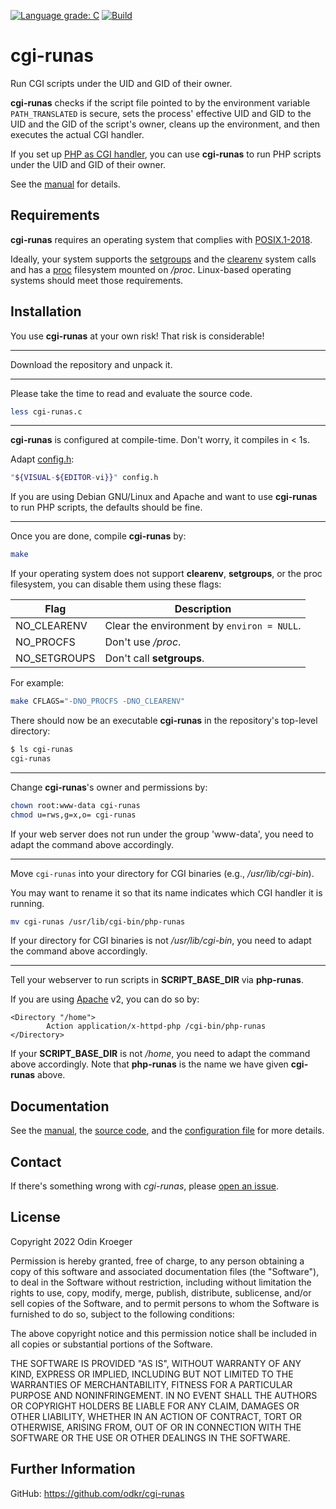 [![Language grade: C](https://img.shields.io/lgtm/grade/cpp/github/odkr/cgi-runas.svg)](https://lgtm.com/projects/g/odkr/cgi-runas)
[![Build](https://ci.appveyor.com/api/projects/status/3besl1g6c66llwax/branch/main?svg=true)](https://ci.appveyor.com/project/odkr/cgi-runas/branch/main)

# cgi-runas

Run CGI scripts under the UID and GID of their owner.

**cgi-runas** checks if the script file pointed to by the environment variable
`PATH_TRANSLATED` is secure, sets the process' effective UID and GID to
the UID and the GID of the script's owner, cleans up the environment, and then
executes the actual CGI handler.

If you set up 
[PHP as CGI handler](https://www.php.net/manual/en/install.unix.commandline.php),
you can use **cgi-runas** to run PHP scripts under the UID and GID of their owner.

See the [manual](MANUAL.rst) for details.

## Requirements

**cgi-runas** requires an operating system that complies with
[POSIX.1-2018](https://pubs.opengroup.org/onlinepubs/9699919799.2018edition/).

Ideally, your system supports the
[setgroups](https://man7.org/linux/man-pages/man2/setgroups.2.html)
and the
[clearenv](https://man7.org/linux/man-pages/man3/clearenv.3.html)
system calls and has a
[proc](https://tldp.org/LDP/Linux-Filesystem-Hierarchy/html/proc.html)
filesystem mounted on */proc*.
Linux-based operating systems should meet those requirements.


## Installation 

You use **cgi-runas** at your own risk!
That risk is considerable!

----

Download the repository and unpack it.
<!--[latest release](https://github.com/odkr/cgi-runas/releases/latest)
and unpack it:

```sh
(
	url="https://github.com/odkr/cgi-runas/releases/download/v0.0.0/cgi-runas-0.0.0.tgz"
	curl --silent --show-error --location "$url"
	[ "$?" -eq 127 ] && wget --output-document=- "$url"
) | tar -xz
```
-->

----

Please take the time to read and evaluate the source code.

```sh
less cgi-runas.c
```

----

**cgi-runas** is configured at compile-time. Don't worry, it compiles in < 1s.

Adapt [config.h](config.h):

```sh
"${VISUAL-${EDITOR-vi}}" config.h
```

If you are using Debian GNU/Linux and Apache and want to use **cgi-runas**
to run PHP scripts, the defaults should be fine.

----

Once you are done, compile **cgi-runas** by:

```sh
make
```

If your operating system does not support **clearenv**, **setgroups**,
or the proc filesystem, you can disable them using these flags:

| Flag         | Description                                |
| ------------ | ------------------------------------------ |
| NO_CLEARENV  | Clear the environment by `environ = NULL`. |
| NO_PROCFS    | Don't use */proc*.                         |
| NO_SETGROUPS | Don't call **setgroups**.                  |

For example:

```sh
make CFLAGS="-DNO_PROCFS -DNO_CLEARENV"
```

There should now be an executable **cgi-runas** in
the repository's top-level directory:

```sh
$ ls cgi-runas
cgi-runas
```


----


Change **cgi-runas**'s owner and permissions by:

```sh
chown root:www-data cgi-runas
chmod u=rws,g=x,o= cgi-runas
```

If your web server does not run under the group 'www-data',
you need to adapt the command above accordingly.


----

Move `cgi-runas` into your directory for CGI binaries
(e.g., */usr/lib/cgi-bin*).

You may want to rename it so that its name indicates
which CGI handler it is running.

```sh
mv cgi-runas /usr/lib/cgi-bin/php-runas
```

If your directory for CGI binaries is not */usr/lib/cgi-bin*,
you need to adapt the command above accordingly.

----

Tell your webserver to run scripts in **SCRIPT_BASE_DIR** via **php-runas**.

If you are using [Apache](https://www.apache.org) v2, you can do so by:

```apacheconf
<Directory "/home">
        Action application/x-httpd-php /cgi-bin/php-runas
</Directory>
```

If your **SCRIPT_BASE_DIR** is not */home*, you need to adapt the command
above accordingly. Note that **php-runas** is the name we have given
**cgi-runas** above.


## Documentation

See the [manual](MANUAL.rst), the [source code](cgi-runas.c), and
the [configuration file](config.h) for more details.


## Contact

If there's something wrong with *cgi-runas*, please
[open an issue](https://github.com/odkr/cgi-runas/issues).


## License

Copyright 2022 Odin Kroeger

Permission is hereby granted, free of charge, to any person obtaining a copy
of this software and associated documentation files (the "Software"), to deal
in the Software without restriction, including without limitation the rights
to use, copy, modify, merge, publish, distribute, sublicense, and/or sell
copies of the Software, and to permit persons to whom the Software is
furnished to do so, subject to the following conditions:

The above copyright notice and this permission notice shall be included in
all copies or substantial portions of the Software.

THE SOFTWARE IS PROVIDED "AS IS", WITHOUT WARRANTY OF ANY KIND, EXPRESS OR
IMPLIED, INCLUDING BUT NOT LIMITED TO THE WARRANTIES OF MERCHANTABILITY,
FITNESS FOR A PARTICULAR PURPOSE AND NONINFRINGEMENT. IN NO EVENT SHALL THE
AUTHORS OR COPYRIGHT HOLDERS BE LIABLE FOR ANY CLAIM, DAMAGES OR OTHER
LIABILITY, WHETHER IN AN ACTION OF CONTRACT, TORT OR OTHERWISE, ARISING FROM,
OUT OF OR IN CONNECTION WITH THE SOFTWARE OR THE USE OR OTHER DEALINGS IN THE
SOFTWARE.


## Further Information

GitHub: <https://github.com/odkr/cgi-runas>

